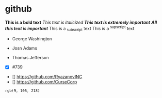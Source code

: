 # github
**This is a bold  text**
_This text is italicized_
**_This text is extremely important_**
***All this text is important***
This is a <sub>subscript</sub> text
This is a <sup>supscript</sup> text


- George Washington
* Josn Adams
+ Thomas Jefferson

- [x] #739
- [] https://github.com/RyazanovINC
- [] https://github.com/CurseCorp

`rgb(9, 105, 218)`

  
